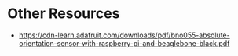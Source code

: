 # Other Resources

- https://cdn-learn.adafruit.com/downloads/pdf/bno055-absolute-orientation-sensor-with-raspberry-pi-and-beaglebone-black.pdf